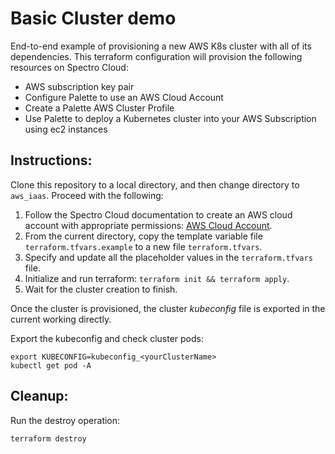 # Basic Cluster demo

End-to-end example of provisioning a new AWS K8s cluster with all of its dependencies. This terraform configuration
will provision the following resources on Spectro Cloud:
- AWS subscription key pair
- Configure Palette to use an AWS Cloud Account
- Create a Palette AWS Cluster Profile
- Use Palette to deploy a Kubernetes cluster into your AWS Subscription using ec2 instances

## Instructions:

Clone this repository to a local directory, and then change directory to `aws_iaas`. Proceed with the following:
1. Follow the Spectro Cloud documentation to create an AWS cloud account with appropriate permissions:
[AWS Cloud Account](https://docs.spectrocloud.com/clusters/?clusterType=aws_cluster#awscloudaccountpermissions).
2. From the current directory, copy the template variable file `terraform.tfvars.example` to a new file `terraform.tfvars`.
3. Specify and update all the placeholder values in the `terraform.tfvars` file.
4. Initialize and run terraform: `terraform init && terraform apply`.
5. Wait for the cluster creation to finish.

Once the cluster is provisioned, the cluster _kubeconfig_ file is exported in the current working directly.

Export the kubeconfig and check cluster pods:

```shell
export KUBECONFIG=kubeconfig_<yourClusterName>
kubectl get pod -A
```

## Cleanup:

Run the destroy operation:

```shell
terraform destroy
```
